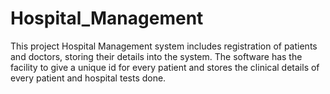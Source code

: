 # Hospital_Management

This project Hospital Management system includes registration of patients and doctors, storing their details into the system. The software has the facility to give a unique id for every patient and stores the clinical details of every patient and hospital tests done.

